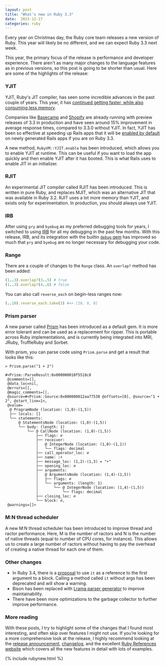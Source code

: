 ```yaml
---
layout: post
title: "What's new in Ruby 3.3"
date:  2023-12-17
categories: ruby
---
```


Every year on Christmas day,
the Ruby core team releases
a new version of Ruby.
This year will likely be no different,
and we can expect Ruby 3.3 next week.

This year,
the primary focus of the release
is performance and developer experience.
There aren't as many
major changes to the language features
as in previous versions,
so this post is going to be shorter than usual.
Here are some of
the highlights of the release:

### YJIT

YJIT, Ruby's JIT compiler,
has seen some incredible advances
in the past couple of years.
This year,
it has
[continued getting faster, while also consuming less memory](https://railsatscale.com/2023-12-04-ruby-3-3-s-yjit-faster-while-using-less-memory/).

Companies like
[Basecamp](https://dev.37signals.com/yjit-is-fast/)
and
[Shopify](https://railsatscale.com/2023-09-18-ruby-3-3-s-yjit-runs-shopify-s-production-code-15-faster/)
are already running
with preview releases of 3.3 in production
and have seen around 15% improvement
in average response times,
compared to 3.3.0 without YJIT.
In fact,
YJIT has been so effective
at speeding up Rails apps
that it will be
[enabled by default](https://github.com/rails/rails/pull/49947)
on newly generated Rails apps
if you are on Ruby 3.3.

A new method,
`RubyVM::YJIT.enable`
has been introduced,
which allows you to enable YJIT at runtime.
This can be useful
if you want to load the app quickly
and then enable YJIT
after it has booted.
This is what Rails uses to enable JIT
in an initializer.

### RJIT

An experimental JIT compiler called RJIT
has been introduced.
This is written in pure Ruby,
and replaces MJIT,
which was an alternative JIT
that was available in Ruby 3.2.
RJIT uses a lot more memory than YJIT,
and exists only for experimentation.
In production,
you should always use YJIT.

### IRB

After using `pry` and `byebug`
as my preferred debugging tools for years,
I switched to using [IRB](https://github.com/ruby/irb#usage)
for all my debugging
in the past few months.
With this release,
IRB, and its integration
with the builtin [`debug` gem](https://github.com/ruby/debug#how-to-use)
has improved so much
that `pry` and `byebug`
are no longer necessary
for debugging your code.

### Range

There are a couple of changes to the `Range` class.
An `overlap?` method has been added:

```ruby
(1..3).overlap?(3..5) # true
(1..3).overlap?(4..6) # false
```

You can also call `reverse_each`
on begin-less ranges now:

```ruby
(..10).reverse_each.take(3) #=> [10, 9, 8]
```

### Prism parser

A new parser called [Prism](https://github.com/ruby/prism)
has been introduced as a default gem.
It is more error tolerant
and can be used as a replacement for ripper.
This is portable across Ruby implementations,
and is currently being integrated into
MRI, JRuby, TruffleRuby and Sorbet.

With prism,
you can parse code using
`Prism.parse`
and get a result that looks like this:

```
> Prism.parse("1 + 2")

#<Prism::ParseResult:0x000000010f5518c8
 @comments=[],
 @data_loc=nil,
 @errors=[],
 @magic_comments=[],
 @source=#<Prism::Source:0x000000012aa77530 @offsets=[0], @source="1 + 2", @start_line=1>,
 @value=
  @ ProgramNode (location: (1,0)-(1,5))
  ├── locals: []
  └── statements:
      @ StatementsNode (location: (1,0)-(1,5))
      └── body: (length: 1)
          └── @ CallNode (location: (1,0)-(1,5))
              ├── flags: ∅
              ├── receiver:
              │   @ IntegerNode (location: (1,0)-(1,1))
              │   └── flags: decimal
              ├── call_operator_loc: ∅
              ├── name: :+
              ├── message_loc: (1,2)-(1,3) = "+"
              ├── opening_loc: ∅
              ├── arguments:
              │   @ ArgumentsNode (location: (1,4)-(1,5))
              │   ├── flags: ∅
              │   └── arguments: (length: 1)
              │       └── @ IntegerNode (location: (1,4)-(1,5))
              │           └── flags: decimal
              ├── closing_loc: ∅
              └── block: ∅,
 @warnings=[]>
```

### M:N thread scheduler

A new M:N thread scheduler has been introduced
to improve thread and ractor performance.
Here, M is the number of ractors
and N is the number of native threads
(equal to number of CPU cores, for instance).
This allows us to create a large number of ractors
without having to pay the overhead
of creating a native thread for each one of them.

### Other changes

- In Ruby 3.4,
  there is a [proposal](https://bugs.ruby-lang.org/issues/18980)
  to use `it` as a reference
  to the first argument to a block.
  Calling a method called `it` without args
  has been deprecated
  and will show a warning.
- Bison has been replaced with
  [Lrama parser generator](https://github.com/yui-knk/lrama)
  to improve maintainability.
- There have been more optimizations
  to the garbage collector
  to further improve performance.

### More reading

With these posts,
I try to highlight some of the changes
that I found most interesting,
and often skip over features I might not use.
If you’re looking for a more comprehensive look at the release,
I highly recommend looking at the
[release announcement](https://www.ruby-lang.org/en/news/2023/12/25/ruby-3-3-0-released/),
[changelog](https://github.com/ruby/ruby/blob/master/doc/NEWS/NEWS-3.3.0.md),
and the excellent
[Ruby References website](https://rubyreferences.github.io/rubychanges/3.3.html)
which covers all the new features in detail
with lots of examples.

{% include rubynew.html %}
